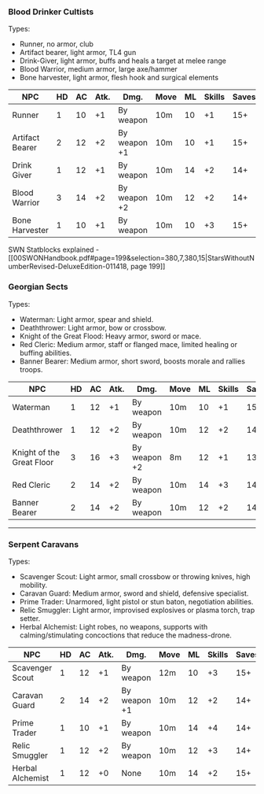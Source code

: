 ### Blood Drinker Cultists
Types:
- Runner, no armor, club
- Artifact bearer, light armor, TL4 gun
- Drink-Giver, light armor, buffs and heals a target at melee range
- Blood Warrior, medium armor, large axe/hammer
- Bone harvester, light armor, flesh hook and surgical elements

| NPC             | HD  | AC  | Atk. | Dmg.         | Move | ML  | Skills | Saves |
| --------------- | --- | --- | ---- | ------------ | ---- | --- | ------ | ----- |
| Runner          | 1   | 10  | +1   | By weapon    | 10m  | 10  | +1     | 15+   |
| Artifact Bearer | 2   | 12  | +2   | By weapon +1 | 10m  | 10  | +1     | 15+   |
| Drink Giver     | 1   | 12  | +1   | By weapon    | 10m  | 14  | +2     | 14+   |
| Blood Warrior   | 3   | 14  | +2   | By weapon +2 | 10m  | 12  | +2     | 14+   |
| Bone Harvester  | 1   | 10  | +1   | By weapon    | 10m  | 10  | +3     | 15+   |

SWN Statblocks explained - [[00SWONHandbook.pdf#page=199&selection=380,7,380,15|StarsWithoutNumberRevised-DeluxeEdition-011418, page 199]]

### Georgian Sects

Types:

- Waterman: Light armor, spear and shield.
- Deaththrower: Light armor, bow or crossbow.
- Knight of the Great Flood: Heavy armor, sword or mace.
- Red Cleric: Medium armor, staff or flanged mace, limited healing or buffing abilities.
- Banner Bearer: Medium armor, short sword, boosts morale and rallies troops.

| NPC                       | HD  | AC  | Atk. | Dmg.         | Move | ML  | Skills | Saves |
| ------------------------- | --- | --- | ---- | ------------ | ---- | --- | ------ | ----- |
| Waterman                  | 1   | 12  | +1   | By weapon    | 10m  | 10  | +1     | 15+   |
| Deaththrower              | 1   | 12  | +2   | By weapon    | 10m  | 12  | +2     | 14+   |
| Knight of the Great Floor | 3   | 16  | +3   | By weapon +2 | 8m   | 12  | +1     | 13+   |
| Red Cleric                | 2   | 14  | +2   | By weapon    | 10m  | 14  | +3     | 14+   |
| Banner Bearer             | 2   | 14  | +2   | By weapon    | 10m  | 12  | +2     | 14+   |

---

### Serpent Caravans

Types:

- Scavenger Scout: Light armor, small crossbow or throwing knives, high mobility.
- Caravan Guard: Medium armor, sword and shield, defensive specialist.
- Prime Trader: Unarmored, light pistol or stun baton, negotiation abilities.
- Relic Smuggler: Light armor, improvised explosives or plasma torch, trap setter.
- Herbal Alchemist: Light robes, no weapons, supports with calming/stimulating concoctions that reduce the madness-drone.

|NPC|HD|AC|Atk.|Dmg.|Move|ML|Skills|Saves|
|---|---|---|---|---|---|---|---|---|
|Scavenger Scout|1|12|+1|By weapon|12m|10|+3|15+|
|Caravan Guard|2|14|+2|By weapon +1|10m|12|+2|14+|
|Prime Trader|1|10|+1|By weapon|10m|14|+4|14+|
|Relic Smuggler|1|12|+2|By weapon|10m|12|+3|14+|
|Herbal Alchemist|1|12|+0|None|10m|14|+2|15+|